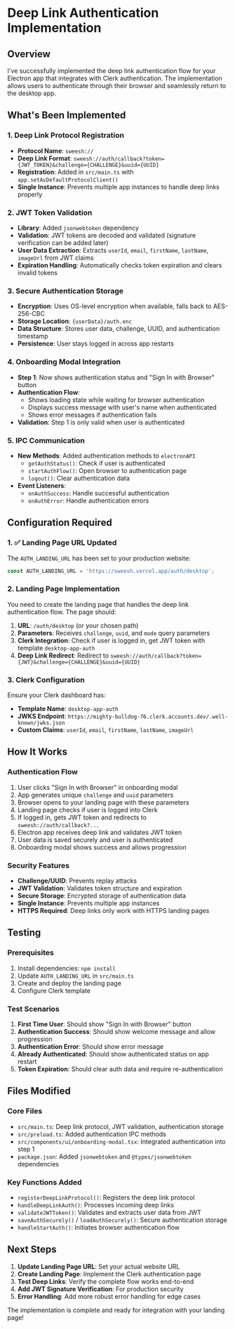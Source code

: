 # Deep Link Authentication Implementation

## Overview
I've successfully implemented the deep link authentication flow for your Electron app that integrates with Clerk authentication. The implementation allows users to authenticate through their browser and seamlessly return to the desktop app.

## What's Been Implemented

### 1. Deep Link Protocol Registration
- **Protocol Name**: `sweesh://`
- **Deep Link Format**: `sweesh://auth/callback?token={JWT_TOKEN}&challenge={CHALLENGE}&uuid={UUID}`
- **Registration**: Added in `src/main.ts` with `app.setAsDefaultProtocolClient()`
- **Single Instance**: Prevents multiple app instances to handle deep links properly

### 2. JWT Token Validation
- **Library**: Added `jsonwebtoken` dependency
- **Validation**: JWT tokens are decoded and validated (signature verification can be added later)
- **User Data Extraction**: Extracts `userId`, `email`, `firstName`, `lastName`, `imageUrl` from JWT claims
- **Expiration Handling**: Automatically checks token expiration and clears invalid tokens

### 3. Secure Authentication Storage
- **Encryption**: Uses OS-level encryption when available, falls back to AES-256-CBC
- **Storage Location**: `{userData}/auth.enc`
- **Data Structure**: Stores user data, challenge, UUID, and authentication timestamp
- **Persistence**: User stays logged in across app restarts

### 4. Onboarding Modal Integration
- **Step 1**: Now shows authentication status and "Sign In with Browser" button
- **Authentication Flow**: 
  - Shows loading state while waiting for browser authentication
  - Displays success message with user's name when authenticated
  - Shows error messages if authentication fails
- **Validation**: Step 1 is only valid when user is authenticated

### 5. IPC Communication
- **New Methods**: Added authentication methods to `electronAPI`
  - `getAuthStatus()`: Check if user is authenticated
  - `startAuthFlow()`: Open browser to authentication page
  - `logout()`: Clear authentication data
- **Event Listeners**: 
  - `onAuthSuccess`: Handle successful authentication
  - `onAuthError`: Handle authentication errors

## Configuration Required

### 1. ✅ Landing Page URL Updated
The `AUTH_LANDING_URL` has been set to your production website:
```typescript
const AUTH_LANDING_URL = 'https://sweesh.vercel.app/auth/desktop';
```

### 2. Landing Page Implementation
You need to create the landing page that handles the deep link authentication flow. The page should:

1. **URL**: `/auth/desktop` (or your chosen path)
2. **Parameters**: Receives `challenge`, `uuid`, and `mode` query parameters
3. **Clerk Integration**: Check if user is logged in, get JWT token with template `desktop-app-auth`
4. **Deep Link Redirect**: Redirect to `sweesh://auth/callback?token={JWT}&challenge={CHALLENGE}&uuid={UUID}`

### 3. Clerk Configuration
Ensure your Clerk dashboard has:
- **Template Name**: `desktop-app-auth`
- **JWKS Endpoint**: `https://mighty-bulldog-76.clerk.accounts.dev/.well-known/jwks.json`
- **Custom Claims**: `userId`, `email`, `firstName`, `lastName`, `imageUrl`

## How It Works

### Authentication Flow
1. User clicks "Sign In with Browser" in onboarding modal
2. App generates unique `challenge` and `uuid` parameters
3. Browser opens to your landing page with these parameters
4. Landing page checks if user is logged into Clerk
5. If logged in, gets JWT token and redirects to `sweesh://auth/callback?...`
6. Electron app receives deep link and validates JWT token
7. User data is saved securely and user is authenticated
8. Onboarding modal shows success and allows progression

### Security Features
- **Challenge/UUID**: Prevents replay attacks
- **JWT Validation**: Validates token structure and expiration
- **Secure Storage**: Encrypted storage of authentication data
- **Single Instance**: Prevents multiple app instances
- **HTTPS Required**: Deep links only work with HTTPS landing pages

## Testing

### Prerequisites
1. Install dependencies: `npm install`
2. Update `AUTH_LANDING_URL` in `src/main.ts`
3. Create and deploy the landing page
4. Configure Clerk template

### Test Scenarios
1. **First Time User**: Should show "Sign In with Browser" button
2. **Authentication Success**: Should show welcome message and allow progression
3. **Authentication Error**: Should show error message
4. **Already Authenticated**: Should show authenticated status on app restart
5. **Token Expiration**: Should clear auth data and require re-authentication

## Files Modified

### Core Files
- `src/main.ts`: Deep link protocol, JWT validation, authentication storage
- `src/preload.ts`: Added authentication IPC methods
- `src/components/ui/onboarding-modal.tsx`: Integrated authentication into step 1
- `package.json`: Added `jsonwebtoken` and `@types/jsonwebtoken` dependencies

### Key Functions Added
- `registerDeepLinkProtocol()`: Registers the deep link protocol
- `handleDeepLinkAuth()`: Processes incoming deep links
- `validateJWTToken()`: Validates and extracts user data from JWT
- `saveAuthSecurely()` / `loadAuthSecurely()`: Secure authentication storage
- `handleStartAuth()`: Initiates browser authentication flow

## Next Steps

1. **Update Landing Page URL**: Set your actual website URL
2. **Create Landing Page**: Implement the Clerk authentication page
3. **Test Deep Links**: Verify the complete flow works end-to-end
4. **Add JWT Signature Verification**: For production security
5. **Error Handling**: Add more robust error handling for edge cases

The implementation is complete and ready for integration with your landing page!
